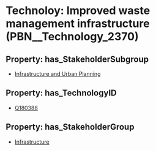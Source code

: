 # Technoloy: __Improved waste management infrastructure__ (PBN__Technology_2370)

## Property: has_StakeholderSubgroup

* [Infrastructure and Urban Planning](PBN__TechSubgroup_86)

## Property: has_TechnologyID

* [Q180388](Q180388)

## Property: has_StakeholderGroup

* [Infrastructure](PBN__TechGroup_4)

